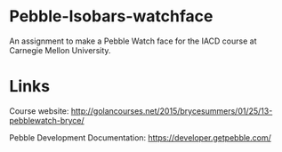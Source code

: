 # Pebble-Isobars-watchface
An assignment to make a Pebble Watch face for the IACD course at Carnegie Mellon University.

Links
====

Course website:
http://golancourses.net/2015/brycesummers/01/25/13-pebblewatch-bryce/

Pebble Development Documentation:
https://developer.getpebble.com/
